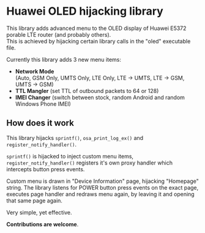 Huawei OLED hijacking library
=============================

This library adds advanced menu to the OLED display of Huawei E5372 porable LTE router (and probably others).  
This is achieved by hijacking certain library calls in the "oled" executable file.

Currently this library adds 3 new menu items:

* **Network Mode**  
 (Auto, GSM Only, UMTS Only, LTE Only, LTE -> UMTS, LTE -> GSM, UMTS -> GSM)
* **TTL Mangler** (set TTL of outbound packets to 64 or 128)
* **IMEI Changer** (switch between stock, random Android and random Windows Phone IMEI)

## How does it work
This library hijacks `sprintf()`, `osa_print_log_ex()` and `register_notify_handler()`.

`sprintf()` is hijacked to inject custom menu items, `register_notify_handler()` registers it's own proxy handler which intercepts button press events.

Custom menu is drawn in "Device Information" page, hijacking "Homepage" string. The library listens for POWER button press events on the exact page, executes page handler and redraws menu again, by leaving it and opening that same page again.

Very simple, yet effective.

**Contributions are welcome**.